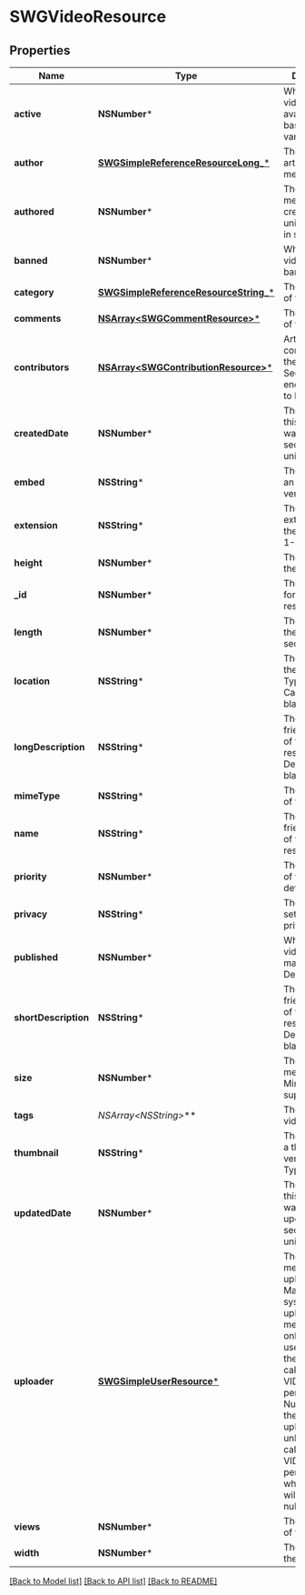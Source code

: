 # SWGVideoResource

## Properties
Name | Type | Description | Notes
------------ | ------------- | ------------- | -------------
**active** | **NSNumber*** | Whether the video is available, based on various factors | [optional] 
**author** | [**SWGSimpleReferenceResourceLong_***](SWGSimpleReferenceResourceLong_.md) | The original artist of the media | [optional] 
**authored** | **NSNumber*** | The date the media was created as a unix timestamp in seconds | [optional] 
**banned** | **NSNumber*** | Whether the video has been banned or not | [optional] 
**category** | [**SWGSimpleReferenceResourceString_***](SWGSimpleReferenceResourceString_.md) | The category of the video | 
**comments** | [**NSArray&lt;SWGCommentResource&gt;***](SWGCommentResource.md) | The comments of the video | [optional] 
**contributors** | [**NSArray&lt;SWGContributionResource&gt;***](SWGContributionResource.md) | Artists that contributed to the creation. See separate endpoint to add to list | [optional] 
**createdDate** | **NSNumber*** | The date/time this resource was created in seconds since unix epoch | [optional] 
**embed** | **NSString*** | The country of an embedable version | [optional] 
**extension** | **NSString*** | The file extension of the media file. 1-5 characters | 
**height** | **NSNumber*** | The height of the video in px | 
**_id** | **NSNumber*** | The unique ID for that resource | [optional] 
**length** | **NSNumber*** | The length of the video in seconds | 
**location** | **NSString*** | The country of the media. Typically a url. Cannot be blank | 
**longDescription** | **NSString*** | The user friendly name of that resource. Defaults to blank string | [optional] 
**mimeType** | **NSString*** | The mime-type of the media | [optional] 
**name** | **NSString*** | The user friendly name of that resource | 
**priority** | **NSNumber*** | The sort order of the video. default: 100 | [optional] 
**privacy** | **NSString*** | The privacy setting. default: private | [optional] 
**published** | **NSNumber*** | Whether the video has been made public. Default true | [optional] 
**shortDescription** | **NSString*** | The user friendly name of that resource. Defaults to blank string | [optional] 
**size** | **NSNumber*** | The size of the media. Minimum 0 if supplied | [optional] 
**tags** | **NSArray&lt;NSString*&gt;*** | The tags for the video | [optional] 
**thumbnail** | **NSString*** | The country of a thumbnail version. Typically a url | [optional] 
**updatedDate** | **NSNumber*** | The date/time this resource was last updated in seconds since unix epoch | [optional] 
**uploader** | [**SWGSimpleUserResource***](SWGSimpleUserResource.md) | The user the media was uploaded by. May be null for system uploaded media. May only be set to a user other than the current caller if VIDEOS_ADMIN permission. Null will mean the caller is the uploader unless the caller has VIDEOS_ADMIN permission, in which case it will be set to null | [optional] 
**views** | **NSNumber*** | The view count of the video | [optional] 
**width** | **NSNumber*** | The width of the video in px | 

[[Back to Model list]](../README.md#documentation-for-models) [[Back to API list]](../README.md#documentation-for-api-endpoints) [[Back to README]](../README.md)


